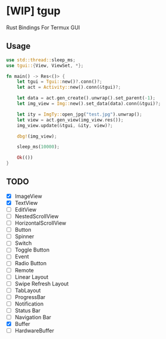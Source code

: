 # [WIP] tgup

Rust Bindings For Termux GUI

## Usage

```rust
use std::thread::sleep_ms;
use tgui::{View, ViewSet, *};

fn main() -> Res<()> {
    let tgui = Tgui::new()?.conn()?;
    let act = Activity::new().conn(&tgui)?;

    let data = act.gen_create().unwrap().set_parent(-1);
    let img_view = Img::new().set_data(data).conn(&tgui)?;

    let ity = ImgTy::open_jpg("test.jpg").unwrap();
    let view = act.gen_view(img_view.res());
    img_view.update(&tgui, &ity, view)?;

    dbg!(img_view);

    sleep_ms(10000);

    Ok(())
}
```

## TODO

- [x] ImageView
- [x] TextView
- [ ] EditView
- [ ] NestedScrollView
- [ ] HorizontalScrollView
- [ ] Button
- [ ] Spinner
- [ ] Switch
- [ ] Toggle Button
- [ ] Event
- [ ] Radio Button
- [ ] Remote
- [ ] Linear Layout
- [ ] Swipe Refresh Layout
- [ ] TabLayout
- [ ] ProgressBar
- [ ] Notification
- [ ] Status Bar
- [ ] Navigation Bar
- [x] Buffer
- [ ] HardwareBuffer
